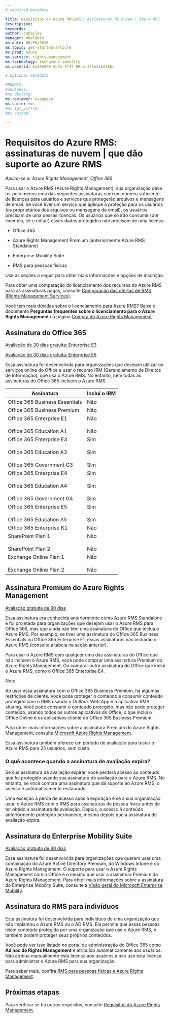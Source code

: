 ```yaml
---
# required metadata

title: Requisitos do Azure RMS&#58; Assinaturas de nuvem | Azure RMS
description:
keywords:
author: cabailey
manager: mbaldwin
ms.date: 06/09/2016
ms.topic: get-started-article
ms.prod: azure
ms.service: rights-management
ms.technology: techgroup-identity
ms.assetid: 6a16e890-3c3e-4f47-80ca-176a34bdf8bc

# optional metadata

#ROBOTS:
#audience:
#ms.devlang:
ms.reviewer: esaggese
ms.suite: ems
#ms.tgt_pltfrm:
#ms.custom:

---
```



# Requisitos do Azure RMS: assinaturas de nuvem | que dão suporte ao Azure RMS

*Aplica-se a: Azure Rights Management, Office 365*

Para usar o Azure RMS (Azure Rights Management), sua organização deve ter pelo menos uma das seguintes assinaturas com um número suficiente de licenças para usuários e serviços que protegerão arquivos e mensagens de email. Se você tiver um serviço que aplique a proteção para os usuários (os proprietários dos arquivos ou mensagens de email), os usuários precisam de uma dessas licenças. Os usuários que só irão consumir (por exemplo, ler e editar) esses dados protegidos não precisam de uma licença.

-   Office 365

-   Azure Rights Management Premium (anteriormente Azure RMS Standalone)

-   Enterprise Mobility Suite

-   RMS para pessoas físicas

Use as seções a seguir para obter mais informações e opções de inscrição.

Para obter uma comparação do licenciamento dos recursos do Azure RMS para as assinaturas pagas, consulte [Comparação das ofertas de RMS (Rights Management Services)](http://technet.microsoft.com/dn858608).

Você tem mais dúvidas sobre o licenciamento para Azure RMS? Baixe o documento **Perguntas frequentes sobre o licenciamento para o Azure Rights Management** na página [Compra do Azure Rights Management](https://www.microsoft.com/en-us/server-cloud/products/azure-rights-management/Purchasing.aspx). 

## Assinatura do Office 365
[Avaliação de 30 dias gratuita: Enterprise E3](http://go.microsoft.com/fwlink/p/?LinkID=403802)

[Avaliação de 30 dias gratuita: Enterprise E5](https://go.microsoft.com/fwlink/p/?LinkID=698279)

Essa assinatura foi desenvolvida para organizações que desejam utilizar os serviços online do Office e usar o recurso IRM (Gerenciamento de Direitos de Informação), que usa o Azure RMS. No entanto, nem todas as assinaturas do Office 365 incluem o Azure RMS.

Assinatura  |Inclui o IRM 
------------- | ------------- |
Office 365 Business Essentials|Não|
Office 365 Business Premium|Não|
Office 365 Enterprise E1 <br /><br /> Office 365 Education A1|Não <br /><br /> Não|
Office 365 Enterprise E3 <br /><br /> Office 365 Education A3 <br /><br /> Office 365 Government G3|Sim <br /><br /> Sim <br /><br /> Sim|
Office 365 Enterprise E4 <br /><br /> Office 365 Education A4 <br /><br /> Office 365 Government G4|Sim <br /><br /> Sim <br /><br /> Sim|
Office 365 Enterprise E5 <br /><br /> Office 365 Education A5|Sim <br /><br /> Sim|
Office 365 Enterprise K1|Não|
SharePoint Plan 1 <br /><br /> SharePoint Plan 2|Não <br /><br /> Não|
Exchange Online Plan 1 <br /><br /> Exchange Online Plan 2|Não <br /><br /> Não|


## Assinatura Premium do Azure Rights Management
[Avaliação gratuita de 30 dias](https://portal.microsoftonline.com/Signup/MainSignUp15.aspx?&amp;OfferId=A43415D3-404C-4df3-B31B-AAD28118A778&amp;dl=RIGHTSMANAGEMENT&amp;ali=1)

Essa assinatura era conhecida anteriormente como Azure RMS Standalone e foi projetada para organizações que desejam usar o Azure RMS para Office 365, mas que ainda não têm uma assinatura do Office que inclua o Azure RMS. Por exemplo, se tiver uma assinatura do Office 365 Business Essentials ou Office 365 Enterprise E1, essas assinaturas não incluirão o Azure RMS (consulte a tabela na seção anterior). 

Para usar o Azure RMS com qualquer uma das assinaturas do Office que não incluem o Azure RMS, você pode comprar uma assinatura Premium do Azure Rights Management. Ou comprar outra assinatura do Office que inclui o Azure RMS, como o Office 365 Enterprise E4.

> [!NOTE]
> Ao usar essa assinatura com o Office 365 Business Premium, há algumas restrições de cliente. Você pode proteger o conteúdo e consumir conteúdo protegido com o RMS usando o Outlook Web App e o aplicativo RMS sharing. Você pode consumir o conteúdo protegido, mas não pode proteger conteúdo, usando todos os outros aplicativos do Office, o que inclui o Office Online e os aplicativos cliente do Office 365 Business Premium.

Para obter mais informações sobre a assinatura Premium do Azure Rights Management, consulte [Microsoft Azure Rights Management](http://products.office.com/business/microsoft-azure-rights-management).

Essa assinatura também oferece um período de avaliação para testar o Azure RMS para 25 usuários, sem custo. 

### O quê acontece quando a assinatura de avaliação expira?
Se sua assinatura de avaliação expirar, você perderá acesso ao conteúdo que foi protegido usando sua assinatura de avaliação para o Azure RMS. No entanto, se você compra uma assinatura que dá suporte ao Azure RMS, o acesso é automaticamente restaurado.

Uma exceção à perda de acesso após a expiração é se a sua organização usou o Azure RMS com o RMS para assinaturas de pessoa física antes de ter obtido a assinatura de avaliação. Depois, o acesso à conteúdo anteriormente protegido permanece, mesmo depois que a assinatura de avaliação expira.

## Assinatura do Enterprise Mobility Suite
[Avaliação gratuita de 30 dias](https://portal.office.com/Signup/Signup.aspx?OfferId=2E63A04D-BE0B-4A0F-A8CF-407C1C299221&dl=EMS)

Essa assinatura foi desenvolvida para organizações que querem usar uma combinação do Azure Active Directory Premium, do Windows Intune e do Azure Rights Management. O suporte para usar o Azure Rights Management com o Office é o mesmo que usar a assinatura Premium do Azure Rights Management. Para obter mais informações sobre a assinatura do Enterprise Mobility Suite, consulte a [Visão geral do Microsoft Enterprise Mobility](http://go.microsoft.com/fwlink/?LinkId=615386).

## Assinatura do RMS para indivíduos
Esta assinatura foi desenvolvida para indivíduos de uma organização que não implantou o Azure RMS ou o AD RMS. Ela permite que essas pessoas leiam conteúdo protegido por uma organização que use o Azure RMS, e também podem proteger seus próprios conteúdos.

Você pode ver isso listado no portal de administração do Office 365 como **Ad hoc do Rights Management** e atribuído automaticamente aos usuários. Não atribua manualmente esta licença aos usuários e não use esta licença para administrar o Azure RMS para sua organização. 

Para saber mais, confira [RMS para pessoas físicas e Azure Rights Management](../understand-explore/rms-for-individuals.md).

## Próximas etapas
Para verificar se há outros requisitos, consulte [Requisitos do Azure Rights Management](requirements-azure-rms.md).

<!--HONumber=Jun16_HO2-->


